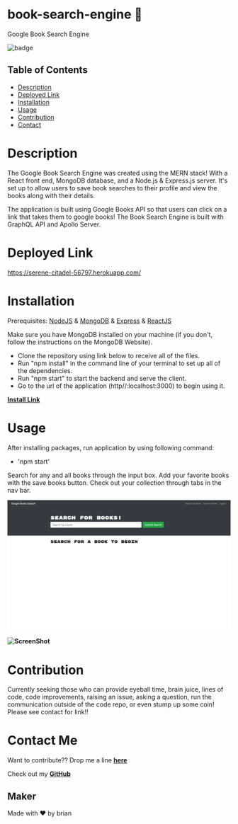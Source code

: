 # book-search-engine 🚀
Google Book Search Engine

![badge](https://img.shields.io/badge/Book-SearchEngine-success)

## Table of Contents
* [Description](#description)
* [Deployed Link](#deployed-link)
* [Installation](#installation)
* [Usage](#usage)
* [Contribution](#contribution)
* [Contact](#contact-me)

# Description

The Google Book Search Engine was created using the MERN stack! With a React front end, MongoDB database, and a Node.js & Express.js server. It's set up to allow users to save book searches to their profile and view the books along with their details. 

The application is built using Google Books API so that users can click on a link that takes them to google books! The Book Search Engine is built with GraphQL API and Apollo Server.



# Deployed Link

https://serene-citadel-56797.herokuapp.com/


# Installation

Prerequisites: [NodeJS](https://nodejs.org/en/) &amp; [MongoDB](https://www.mongodb.com/) &amp; [Express](https://expressjs.com/) &amp; [ReactJS](https://reactjs.org/)

Make sure you have MongoDB installed on your machine (if you don't, follow the instructions on the MongoDB Website). 
* Clone the repository using link below to receive all of the files.
* Run "npm install" in the command line of your terminal to set up all of the dependencies.
* Run "npm start" to start the backend and serve the client.
* Go to the url of the application (http//:localhost:3000) to begin using it.

**[Install Link](https://github.com/brian-nelson10/book-search-engine.git)**

# Usage

After installing packages, run application by using following command:
* 'npm start' 

Search for any and all books through the input box. Add your favorite books with the save books button. Check out your collection through tabs in the nav bar. 

**![ScreenShot](client/public/screencapture-localhost-3000-2022-11-01-15_34_47.png)**


**![ScreenShot](client/public/screencapture-localhost-3000-2022-11-01-15_35_30.png)**

# Contribution

Currently seeking those who can provide eyeball time, brain juice, lines of code, code improvements, raising an issue, asking a question, run the communication outside of the code repo, or even stump up some coin! Please see contact for link!! 

# Contact Me 

Want to contribute?? Drop me a line **[here](mailto:bn3l10@gmail.com)**

Check out my **[GitHub](https://github.com/brian-nelson10)**


## Maker
Made with ❤️ by brian

